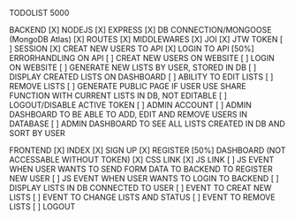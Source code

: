 TODOLIST 5000

BACKEND
[X] NODEJS 
[X] EXPRESS
[X] DB CONNECTION/MONGOOSE (MongoDB Atlas)
[X] ROUTES
[X] MIDDLEWARES
[X] JOI
[X] JTW TOKEN
[ ] SESSION
[X] CREAT NEW USERS TO API
[X] LOGIN TO API
[50%] ERRORHANDLING ON API
[ ] CREAT NEW USERS ON WEBSITE
[ ] LOGIN ON WEBSITE
[ ] GENERATE NEW LISTS BY USER, STORED IN DB
[ ] DISPLAY CREATED LISTS ON DASHBOARD
[ ] ABILITY TO EDIT LISTS
[ ] REMOVE LISTS
[ ] GENERATE PUBLIC PAGE IF USER USE SHARE FUNCTION WITH CURRENT LISTS IN DB, NOT EDITABLE
[ ] LOGOUT/DISABLE ACTIVE TOKEN
[ ] ADMIN ACCOUNT
[ ] ADMIN DASHBOARD TO BE ABLE TO ADD, EDIT AND REMOVE USERS IN DATABASE
[ ] ADMIN DASHBOARD TO SEE ALL LISTS CREATED IN DB AND SORT BY USER

FRONTEND
[X] INDEX
[X] SIGN UP
[X] REGISTER
[50%] DASHBOARD (NOT ACCESSABLE WITHOUT TOKEN)
[X] CSS LINK
[X] JS LINK
[ ] JS EVENT WHEN USER WANTS TO SEND FORM DATA TO BACKEND TO REGISTER NEW USER
[ ] JS EVENT WHEN USER WANTS TO LOGIN TO BACKEND
[ ] DISPLAY LISTS IN DB CONNECTED TO USER
[ ] EVENT TO CREAT NEW LISTS
[ ] EVENT TO CHANGE LISTS AND STATUS
[ ] EVENT TO REMOVE LISTS
[ ] LOGOUT
